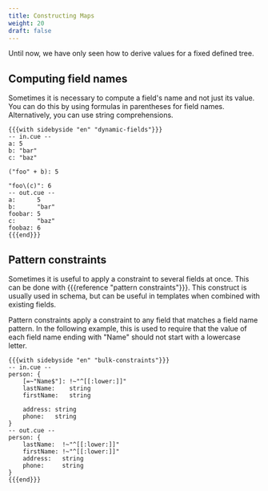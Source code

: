 ```yaml
---
title: Constructing Maps
weight: 20
draft: false
---
```


Until now, we have only seen how to derive values for a fixed defined tree.

## Computing field names

Sometimes it is necessary to compute a field's name and not just its value.
You can do this by using formulas in parentheses for field names.
Alternatively, you can use string comprehensions.

```coq
{{{with sidebyside "en" "dynamic-fields"}}}
-- in.cue --
a: 5
b: "bar"
c: "baz"

("foo" + b): 5

"foo\(c)": 6
-- out.cue --
a:      5
b:      "bar"
foobar: 5
c:      "baz"
foobaz: 6
{{{end}}}
```


## Pattern constraints

Sometimes it is useful to apply a constraint to several fields at once.
This can be done with {{{reference "pattern constraints"}}}.
This construct is usually used in schema, but can be useful in templates when
combined with existing fields.

Pattern constraints apply a constraint to any field that matches a field name
pattern.
In the following example, this is used to require that the value of each field
name ending with "Name" should not start with a lowercase letter.

```coq
{{{with sidebyside "en" "bulk-constraints"}}}
-- in.cue --
person: {
	[=~"Name$"]: !~"^[[:lower:]]"
	lastName:    string
	firstName:   string

	address: string
	phone:   string
}
-- out.cue --
person: {
    lastName:  !~"^[[:lower:]]"
    firstName: !~"^[[:lower:]]"
    address:   string
    phone:     string
}
{{{end}}}
```


<!--  TODO

`and([])`

`and` takes a list and returns the result of applying
the `&` operator to all elements in the list.
It returns top for the empty list.

```coq
{{{with sidebyside "en" "core-builtin-and"}}}
-- in.cue --
a: and([>=10, >5, <=10])
b: and([2])
c: and([])
-- out.cue --
a: 10
b: 2
c: _
{{{end}}}
```


- a: ?? expr / a: <- expr

-->
